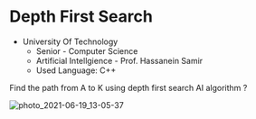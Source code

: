 # Depth First Search 
- University Of Technology 
  - Senior - Computer Science 
  - Artificial Intellgience - Prof. Hassanein Samir
  - Used Language: C++ 
  
Find the path from A to K using depth first search AI algorithm ? 

![photo_2021-06-19_13-05-37](https://user-images.githubusercontent.com/42491711/122638833-202d2700-d0ff-11eb-901b-d26e2a29cb12.jpg)
